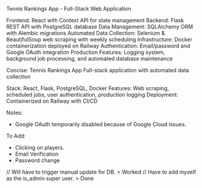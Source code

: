 Tennis Rankings App - Full-Stack Web Application

Frontend: React with Context API for state management
Backend: Flask REST API with PostgreSQL database
Data Management: SQLAlchemy ORM with Alembic migrations
Automated Data Collection: Selenium & BeautifulSoup web scraping with weekly scheduling
Infrastructure: Docker containerization deployed on Railway
Authentication: Email/password and Google OAuth integration
Production Features: Logging system, background job processing, and automated database maintenance

Concise:
Tennis Rankings App
Full-stack application with automated data collection

Stack: React, Flask, PostgreSQL, Docker
Features: Web scraping, scheduled jobs, user authentication, production logging
Deployment: Containerized on Railway with CI/CD


Notes:
- Google OAuth temporarily disabled because of Google Cloud issues.


To Add:
- Clicking on players.
- Email Verification
- Password change

// Will have to trigger manual update for DB. > Worked
// Have to add myself as the is_admin super user. > Done